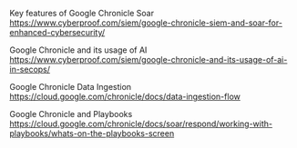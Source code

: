 Key features of Google Chronicle Soar
https://www.cyberproof.com/siem/google-chronicle-siem-and-soar-for-enhanced-cybersecurity/

Google Chronicle and its usage of AI
https://www.cyberproof.com/siem/google-chronicle-and-its-usage-of-ai-in-secops/

Google Chronicle Data Ingestion
https://cloud.google.com/chronicle/docs/data-ingestion-flow

Google Chronicle and Playbooks
https://cloud.google.com/chronicle/docs/soar/respond/working-with-playbooks/whats-on-the-playbooks-screen

